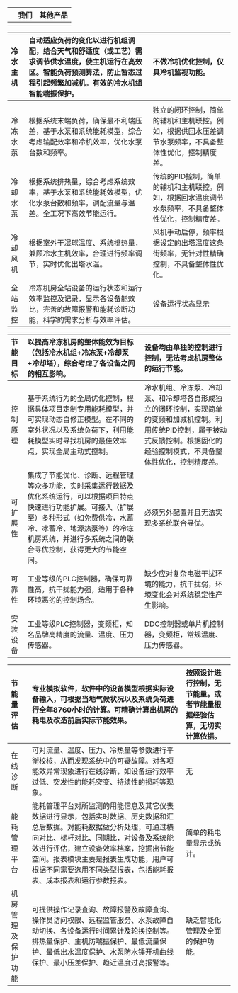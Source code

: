 |  | 我们 | 其他产品 |
| :--- | :--- | :--- |
|  |  |  |

| 冷水主机 | 自动适应负荷的变化以进行机组调配，结合天气和舒适度（或工艺）需求调节供水温度，使主机运行在高效区。智能负荷预测算法，防止暂态过程引起频繁加减机。有效的冷水机组智能喘振保护。 | 不做冷机优化控制，仅具冷机监视功能。 |
| :--- | :--- | :--- |
|  |  |  |
| 冷冻水泵 | 根据系统末端负荷，确保最不利端压差，基于水泵和系统能耗模型，综合考虑输配效率和冷机效率，优化水泵台数和频率。 | 独立的闭环控制，简单的辅机和主机联控。例如，根据供回水压差调节水泵频率，不具备整体性优化，控制精度差。 |
| 冷却水泵 | 根据系统排热量，综合考虑系统效率，基于水泵和系统能耗效模型，优化水泵台数和频率，调配流量与温差。全工况下高效节能运行。 | 传统的PID控制，简单的辅机和主机联控。例如，根据回水温度调节水泵频率，不具备整体性优化，控制精度差。 |
| 冷却风机 | 根据室外干湿球温度、系统排热量，兼顾冷水主机效率，合理进行频率调节，实时优化出塔水温。 | 风机手动启停，频率根据设定的出塔温度这条街频率，无针对性精确控制，不具备整体性优化。 |
| 全站监控 | 冷冻机房全站设备的运行状态和运行效率监控及记录，显示各设备能效比，完善的故障报警和能耗诊断功能，科学的需求分析与效率评估。 | 设备运行状态显示 |



| 节能目标 | 以提高冷冻机房的整体能效为目标（包括冷水机组+冷冻泵+冷却泵+冷却塔），综合考虑了各设备之间的相互影响。 | 设备均由单独的控制进行控制，无法考虑机房整体的运行节能。 |
| :--- | :--- | :--- |
| 控制原理 | 基于系统行为的全局优化控制，根据具体项目定制专用能耗模型，并可实现动态自修正模型。在不同的室外状况以及系统负荷下，利用能耗模型实时寻找机房的最佳效率点，实现全局主动式控制。 | 冷水机组、冷冻泵、冷却泵、和冷却塔各自形成独立的闭环控制，实现简单的变频和加减机控制。利用传统PID控制，属于被动式反馈控制。根据固化的经验控制模式，不具备整体性优化，控制精度差。 |
| 可扩展性 | 集成了节能优化、诊断、远程管理等众多功能，实时采集运行数据及优化系统运行，可以根据项目特点快速进行功能扩展。可接入（扩展至）多种形式（如免费供冷，水蓄冷、冰蓄冷、地源热泵等）的冷冻机房系统，并进行多系统之间的联合寻优控制，获得更大的节能空间。 | 必须另外配置并且无法实现多系统联合寻优。 |
| 可靠性 | 工业等级的PLC控制器，确保可靠性高，抗干扰能力强，适用于各种环境恶劣的控制场合。 | 缺少应对复杂电磁干扰环境的能力，抗干扰弱，环境变化会对系统稳定性产生影响。 |
| 安装设备 | 工业等级PLC控制器，变频柜，知名品牌高精度的流量、温度、压力传感器。 | DDC控制器或单片机控制器，变频柜，常规温度、压力传感器。 |



| 节能量评估 | 专业模拟软件，软件中的设备模型根据实际设备输入，可根据当地气候状况以及系统负荷进行全年8760小时的计算。可精确计算出机房的耗电及改造前后实际节能效果。 | 按照设计进行控制，无节能量。或者节能量根据经验估算，无切实计算依据。 |
| :--- | :--- | :--- |
| 在线诊断 | 可对流量、温度、压力、冷热量等参数进行平衡校核，从而发现系统中的可疑故障。对各项能效异常现象进行在线诊断，如设备运行效率过低、突发性的能耗突变、持续性的损耗等现象。 | 无 |
| 能耗管理平台 | 能耗管理平台对所监测的用能信息及其它仪表数据进行显示，包括实时数据、历史数据和汇总后数据。对能耗数据做分析处理，可通过横向对比、标杆对比、同期比，对设备及系统能效进行评估，建立设备效率档案，挖掘出节能空间。报表模块主要是报表生成功能，用户可根据不同需要选用不同类型报表，包括能耗报表、成本报表和运行参数报表。 | 简单的耗电量显示或统计。 |
| 机房管理及保护功能 | 可提供操作记录查询、故障报警及故障查询、操作员访问权限、远程监管服务、水泵故障自动切换、各设备运行时间累计及轮换控制等。排热量保护、主机防喘振保护、最低流量保护、最低出水温度保护、水泵防水锤开机曲线保护、最小压差保护、趋近温度过高报警等。 | 缺乏智能化管理及全面的保护功能。 |



